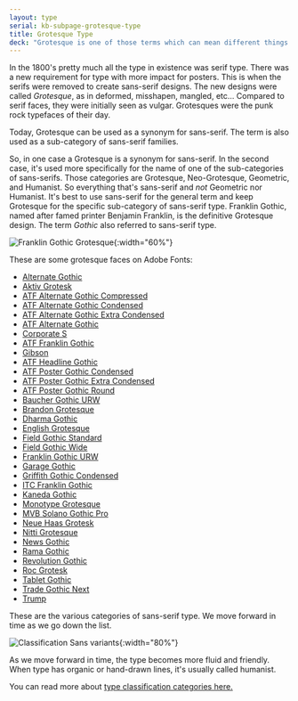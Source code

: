 ```yaml
---
layout: type
serial: kb-subpage-grotesque-type
title: Grotesque Type
deck: "Grotesque is one of those terms which can mean different things in different contexts."
---
```

In the 1800's pretty much all the type in existence was serif type. There was a new requirement for type with more impact for posters. This is when the serifs were removed to create sans-serif designs. The new designs were called *Grotesque*, as in deformed, misshapen, mangled, etc… Compared to serif faces, they were initially seen as vulgar. Grotesques were the punk rock typefaces of their day.

Today, Grotesque can be used as a synonym for sans-serif. The term is also used as a sub-category of sans-serif families.

So, in one case a Grotesque is a synonym for sans-serif. In the second case, it's used more specifically for the name of one of the sub-categories of sans-serifs. Those categories are Grotesque, Neo-Grotesque, Geometric, and Humanist. So everything that's sans-serif and *not* Geometric nor Humanist. It's best to use sans-serif for the general term and keep Grotesque for the specific sub-category of sans-serif type. Franklin Gothic, named after famed printer Benjamin Franklin, is the definitive Grotesque design. The term *Gothic* also referred to sans-serif type.

![Franklin Gothic Grotesque]({{site.url}}/svg/kb/grotesque-franklin-gothic.svg){:width="60%"}

These are some grotesque faces on Adobe Fonts:

<ul class="hasBullets columns3">
	<li><a href="https://fonts.adobe.com/fonts/alternate-gothic" target="_blank">Alternate Gothic</a></li>
	<li><a href="https://fonts.adobe.com/fonts/aktiv-grotesk" target="_blank">Aktiv Grotesk</a></li>
	<li><a href="https://fonts.adobe.com/fonts/atf-alternate-gothic-compressed" target="_blank">ATF Alternate Gothic Compressed</a></li>
	<li><a href="https://fonts.adobe.com/fonts/atf-alternate-gothic-condensed" target="_blank">ATF Alternate Gothic Condensed</a></li>
	<li><a href="https://fonts.adobe.com/fonts/atf-alternate-gothic-extra-condensed" target="_blank">ATF Alternate Gothic Extra Condensed</a></li>
	<li><a href="https://fonts.adobe.com/fonts/atf-alternate-gothic" target="_blank">ATF Alternate Gothic</a></li>
	<li><a href="https://fonts.adobe.com/fonts/corporate-s" target="_blank">Corporate S</a></li>
	<li><a href="https://fonts.adobe.com/fonts/atf-franklin-gothic" target="_blank">ATF Franklin Gothic</a></li>
	<li><a href="https://fonts.adobe.com/fonts/gibson" target="_blank">Gibson</a></li>
	<li><a href="https://fonts.adobe.com/fonts/atf-headline-gothic" target="_blank">ATF Headline Gothic</a></li>
	<li><a href="https://fonts.adobe.com/fonts/atf-poster-gothic-condensed" target="_blank">ATF Poster Gothic Condensed</a></li>
	<li><a href="https://fonts.adobe.com/fonts/atf-poster-gothic-extra-condensed" target="_blank">ATF Poster Gothic Extra Condensed</a></li>
	<li><a href="https://fonts.adobe.com/fonts/atf-poster-gothic-round" target="_blank">ATF Poster Gothic Round</a></li>
	<li><a href="https://fonts.adobe.com/fonts/baucher-gothic-urw" target="_blank">Baucher Gothic URW</a></li>
	<li><a href="https://fonts.adobe.com/fonts/brandon-grotesque" target="_blank">Brandon Grotesque</a></li>
	<li><a href="https://fonts.adobe.com/fonts/dharma-gothic" target="_blank">Dharma Gothic</a></li>
	<li><a href="https://fonts.adobe.com/fonts/english-grotesque" target="_blank">English Grotesque</a></li>
	<li><a href="https://fonts.adobe.com/fonts/field-gothic-standard" target="_blank">Field Gothic Standard</a></li>
	<li><a href="https://fonts.adobe.com/fonts/field-gothic-wide" target="_blank">Field Gothic Wide</a></li>
	<li><a href="https://fonts.adobe.com/fonts/franklin-gothic-urw" target="_blank">Franklin Gothic URW</a></li>
	<li><a href="https://fonts.adobe.com/fonts/garage-gothic" target="_blank">Garage Gothic</a></li>
	<li><a href="https://fonts.adobe.com/fonts/griffith-gothic-condensed" target="_blank">Griffith Gothic Condensed</a></li>
	<li><a href="https://fonts.adobe.com/fonts/itc-franklin-gothic" target="_blank">ITC Franklin Gothic</a></li>
	<li><a href="https://fonts.adobe.com/fonts/kaneda-gothic" target="_blank">Kaneda Gothic</a></li>
	<li><a href="https://fonts.adobe.com/fonts/monotype-grotesque" target="_blank">Monotype Grotesque</a></li>
	<li><a href="https://fonts.adobe.com/fonts/mvb-solano-gothic-pro" target="_blank">MVB Solano Gothic Pro</a></li>
	<li><a href="https://fonts.adobe.com/fonts/neue-haas-grotesk" target="_blank">Neue Haas Grotesk</a></li>
	<li><a href="https://fonts.adobe.com/fonts/nitti-grotesk-condensed" target="_blank">Nitti Grotesque</a></li>
	<li><a href="https://fonts.adobe.com/fonts/news-gothic" target="_blank">News Gothic</a></li>
	<li><a href="https://fonts.adobe.com/fonts/rama-gothic" target="_blank">Rama Gothic</a></li>
	<li><a href="https://fonts.adobe.com/fonts/revolution-gothic" target="_blank">Revolution Gothic</a></li>
	<li><a href="https://fonts.adobe.com/fonts/roc-grotesk" target="_blank">Roc Grotesk</a></li>
	<li><a href="https://fonts.adobe.com/fonts/tablet-gothic" target="_blank">Tablet Gothic</a></li>
	<li><a href="https://fonts.adobe.com/fonts/trade-gothic-next" target="_blank">Trade Gothic Next</a></li>
	<li><a href="https://fonts.adobe.com/fonts/trump" target="_blank">Trump</a></li>
</ul>

These are the various categories of sans-serif type. We move forward in time as we go down the list.

![Classification Sans variants]({{site.url}}/svg/kb/classification-sans-variants.svg){:width="80%"}

As we move forward in time, the type becomes more fluid and friendly. When type has organic or hand-drawn lines, it's usually called humanist.

You can read more about [type classification categories  here.](classification-categories.html)